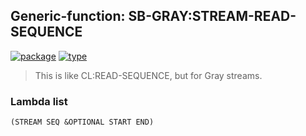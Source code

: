 ## Generic-function: SB-GRAY:STREAM-READ-SEQUENCE
[![package](https://img.shields.io/badge/Package-SB--GRAY-5f9ea0.svg?style=social&colorA=999999)](../) [![type](https://img.shields.io/badge/Type-Generic--Function-5f9ea0.svg?style=social&colorA=999999)](../#generic-function) 

> This is like CL:READ-SEQUENCE, but for Gray streams.

### Lambda list
```
(STREAM SEQ &OPTIONAL START END)
```
